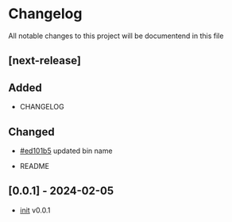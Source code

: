 # Changelog
All notable changes to this project will be documentend in this file

## [next-release]

## Added
- CHANGELOG

## Changed
- [#ed101b5](https://github.com/dexNivaldo/mono-runner/commit/ed101b5affc208282b37c8866953f7fc4345f1f8) updated bin name

- README

## [0.0.1] - 2024-02-05
- [init](https://github.com/dexNivaldo/mono-runner/tree/v0.0.1) v0.0.1